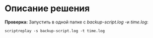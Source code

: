  
 # Описание решения
 
 __Проверка:__ Запустить в одной папке с _backup-script.log_ -и _time.log_:
 ```
 scriptreplay -s backup-script.log -t time.log
 ```
